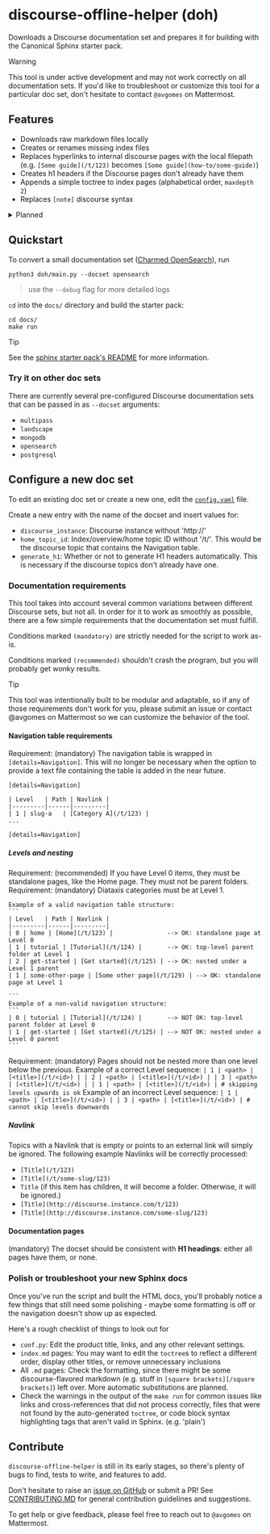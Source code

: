 # discourse-offline-helper (doh)

Downloads a Discourse documentation set and prepares it for building with the Canonical Sphinx starter pack.

> [!WARNING]
> This tool is under active development and may not work correctly on all documentation sets.
> If you'd like to troubleshoot or customize this tool for a particular doc set, don't hesitate to contact `@avgomes` on Mattermost.

## Features
* Downloads raw markdown files locally
* Creates or renames missing index files
* Replaces hyperlinks to internal discourse pages with the local filepath (e.g. `[Some guide](/t/123)` becomes `[Some guide](how-to/some-guide)`)
* Creates h1 headers if the Discourse pages don't already have them
* Appends a simple toctree to index pages (alphabetical order, `maxdepth 2`)
* Replaces `[note]` discourse syntax

<details>

<summary>Planned</summary>

* Fix issue with cross-referencing other headings
* Use MyST heading targets for cross-references
* Improve the UI
    * add option to use text file with navtable as the input
    * make function sequences and dependencies more transparent
    * snap the `doh` module to remove python requirement (`sudo snap install doh & doh -docset <product>`)
* Automatically replace `[tab]` discourse syntax
* Automatically replace `<href>` anchors with regular markdown headings
* PDF features
* ...

</details>

## Quickstart

To convert a small documentation set ([Charmed OpenSearch](https://charmhub.io/opensearch)), run
```
python3 doh/main.py --docset opensearch
```
> use the `--debug` flag for more detailed logs

`cd` into the `docs/` directory and build the starter pack:
```
cd docs/
make run
```
> [!TIP]
> See the [sphinx starter pack's README](https://github.com/canonical/sphinx-docs-starter-pack/blob/main/README.rst) for more information.

### Try it on other doc sets

There are currently several pre-configured Discourse documentation sets that can be passed in as `--docset` arguments:
* `multipass`
* `landscape`
* `mongodb`
* `opensearch`
* `postgresql`

## Configure a new doc set 

To edit an existing doc set or create a new one, edit the [`config.yaml`](doh/config.yaml) file.

Create a new entry with the name of the docset and insert values for:
* `discourse_instance`: Discourse instance without 'http://'
* `home_topic_id`: Index/overview/home topic ID without '/t/'. This would be the discourse topic that contains the Navigation table.
* `generate_h1`: Whether or not to generate H1 headers automatically. This is necessary if the discourse topics don't already have one.

### Documentation requirements

This tool takes into account several common variations between different Discourse sets, but not all. In order for it to work as smoothly as possible, there are a few simple requirements that the documentation set must fulfill.

Conditions marked `(mandatory)` are strictly needed for the script to work as-is. 

Conditions marked `(recommended)` shouldn't crash the program, but you will probably get wonky results. 

> [!TIP]
> This tool was intentionally built to be modular and adaptable, so if any of those requirements don't work for you, please submit an issue or contact @avgomes on Mattermost so we can customize the behavior of the tool.

#### Navigation table requirements

Requirement: (mandatory) The navigation table is wrapped in `[details=Navigation]`. This will no longer be necessary when the option to provide a text file containing the table is added in the near future.
```
[details=Navigation]

| Level   | Path | Navlink |
|---------|------|---------|
| 1 | slug-a   | [Category A](/t/123) |
...

[details=Navigation]
```
##### Levels and nesting
Requirement: (recommended) If you have Level 0 items, they must be standalone pages, like the Home page. They must not be parent folders.
Requirement: (mandatory) Diataxis categories must be at Level 1.

    Example of a valid navigation table structure:
    ```
    | Level   | Path | Navlink |
    |---------|------|---------|
    | 0 | home | [Home](/t/123) |               --> OK: standalone page at Level 0    
    | 1 | tutorial | [Tutorial](/t/124) |       --> OK: top-level parent folder at Level 1   
    | 2 | get-started | [Get started](/t/125) | --> OK: nested under a Level 1 parent   
    | 1 | some-other-page | [Some other page](/t/129) | --> OK: standalone page at Level 1

    ```
    Example of a non-valid navigation structure:
    ```
    | 0 | tutorial | [Tutorial](/t/124) |       --> NOT OK: top-level parent folder at Level 0  
    | 1 | get-started | [Get started](/t/125) | --> NOT OK: nested under a Level 0 parent   
    ```

Requirement: (mandatory) Pages should not be nested more than one level below the previous.
    Example of a correct Level sequence:
    ```
    | 1 | <path> | [<title>](/t/<id>) |
    | 2 | <path> | [<title>](/t/<id>) |
    | 3 | <path> | [<title>](/t/<id>) |
    | 1 | <path> | [<title>](/t/<id>) | # skipping levels upwards is ok
    ```
    Example of an incorrect Level sequence:
    ```
    | 1 | <path> | [<title>](/t/<id>) |
    | 3 | <path> | [<title>](/t/<id>) | # cannot skip levels downwards
    ```

##### Navlink

Topics with a Navlink that is empty or points to an external link will simply be ignored. The following example Navlinks will be correctly processed:
* `[Title](/t/123)` 
* `[Title](/t/some-slug/123)`
* `Title` (if this item has children, it will become a folder. Otherwise, it will be ignored.)
* `[Title](http://discourse.instance.com/t/123)`
* `[Title](http://discourse.instance.com/some-slug/123)`

#### Documentation pages
(mandatory) The docset should be consistent with **H1 headings**: either all pages have them, or none.

### Polish or troubleshoot your new Sphinx docs

Once you've run the script and built the HTML docs, you'll probably notice a few things that still need some polishing - maybe some formatting is off or the navigation doesn't show up as expected.

Here's a rough checklist of things to look out for
* `conf.py`: Edit the product title, links, and any other relevant settings.
* `index.md` pages: You may want to edit the `toctree`s to reflect a different order, display other titles, or remove unnecessary inclusions
* All `.md` pages: Check the formatting, since there might be some discourse-flavored markdown (e.g. stuff in `[square brackets][/square brackets]`) left over. More automatic substitutions are planned.
* Check the warnings in the output of the `make run` for common issues like links and cross-references that did not process correctly, files that were not found by the auto-generated `toctree`, or code block syntax highlighting tags that aren't valid in Sphinx. (e.g. 'plain')

## Contribute

`discourse-offline-helper` is still in its early stages, so there's plenty of bugs to find, tests to write, and features to add.

Don't hesitate to raise an [issue on GitHub](https://github.com/s-makin/discourse-offline-helper/issues) or submit a PR! See [CONTRIBUTING.MD](CONTRIBUTING.md) for general contribution guidelines and suggestions. 

To get help or give feedback, please feel free to reach out to `@avgomes` on Mattermost. 
